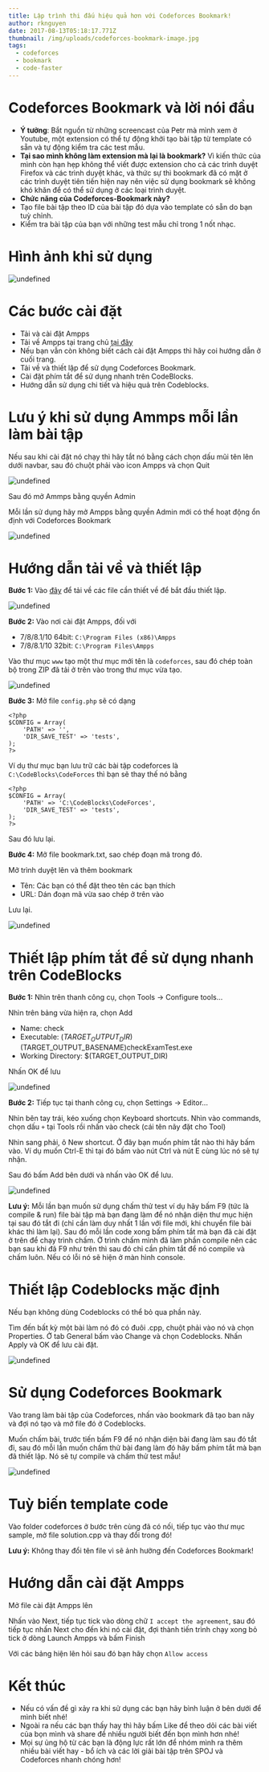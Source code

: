 ```yaml
---
title: Lập trình thi đấu hiệu quả hơn với Codeforces Bookmark!
author: rknguyen
date: 2017-08-13T05:18:17.771Z
thumbnail: /img/uploads/codeforces-bookmark-image.jpg
tags:
  - codeforces
  - bookmark
  - code-faster
---
```

# Codeforces Bookmark và lời nói đầu
* **Ý tưởng**: Bắt nguồn từ những screencast của Petr mà mình xem ở Youtube, một extension có thể tự động khởi tạo bài tập từ template có sẵn và tự động kiểm tra các test mẫu.
* **Tại sao mình không làm extension mà lại là bookmark?** Vì kiến thức của mình còn hạn hẹp không thể viết được extension cho cả các trình duyệt Firefox và các trình duyệt khác, và thức sự thì bookmark đã có mặt ở các trình duyệt tiên tiến hiện nay nên việc sử dụng bookmark sẽ không khó khăn để có thể sử dụng ở các loại trình duyệt.
* **Chức năng của Codeforces-Bookmark này?**
 * Tạo file bài tập theo ID của bài tập đó dựa vào template có sẵn do bạn tuỳ chỉnh.
 * Kiểm tra bài tập của bạn với những test mẫu chỉ trong 1 nốt nhạc.

# Hình ảnh khi sử dụng

![undefined](/img/uploads/codeforces-bookmark-demo-image.png)

# Các bước cài đặt
* Tải và cài đặt Ampps
 * Tải về Ampps tại trang chủ [tại đây](http://www.ampps.com/download)
 * Nếu bạn vẫn còn không biết cách cài đặt Ampps thì hãy coi hướng dẫn ở cuối trang.
* Tải về và thiết lập để sử dụng Codeforces Bookmark.
* Cài đặt phím tắt để sử dụng nhanh trên CodeBlocks.
* Hướng dẫn sử dụng chi tiết và hiệu quả trên Codeblocks.

# Lưu ý khi sử dụng Ammps mỗi lần làm bài tập
Nếu sau khi cài đặt nó chạy thì hãy tắt nó bằng cách chọn dấu mũi tên lên dưới navbar, sau đó chuột phải vào icon Ampps và chọn Quit

![undefined](/img/uploads/arrow-up-codeforces-bookmark-image.png)

Sau đó mở Ammps bằng quyền Admin

Mỗi lần sử dụng hãy mở Ampps bằng quyền Admin mới có thể hoạt động ổn định với Codeforces Bookmark

![undefined](/img/uploads/open-ampps-with-admin.png)

# Hướng dẫn tải về và thiết lập
**Bước 1:** Vào [đây](https://github.com/rknguyen/codeforces-bookmark) để tải về các file cần thiết về để bắt đầu thiết lập.

![undefined](/img/uploads/download-zip-image.png)

**Bước 2:** Vào nơi cài đặt Ampps, đối với
* 7/8/8.1/10 64bit: `C:\Program Files (x86)\Ampps`
* 7/8/8.1/10 32bit: `C:\Program Files\Ampps`

Vào thư mục `www` tạo một thư mục mới tên là `codeforces`, sau đó chép toàn bộ trong ZIP đã tải ở trên vào trong thư mục vừa tạo.

![undefined](/img/uploads/extract-zip-to-codeforces-bookmark-folder.png)

**Bước 3:** Mở file `config.php` sẽ có dạng
```
<?php
$CONFIG = Array(
    'PATH' => '',
    'DIR_SAVE_TEST' => 'tests',
);
?>
```
Ví dụ thư mục bạn lưu trữ các bài tập codeforces là `C:\CodeBlocks\CodeForces` thì bạn sẽ thay thế nó bằng
```
<?php
$CONFIG = Array(
    'PATH' => 'C:\CodeBlocks\CodeForces',
    'DIR_SAVE_TEST' => 'tests',
);
?>
```
Sau đó lưu lại.

**Bước 4:** 
Mở file bookmark.txt, sao chép đoạn mã trong đó.

Mở trình duyệt lên và thêm bookmark
* Tên: Các bạn có thể đặt theo tên các bạn thích
* URL: Dán đoạn mã vừa sao chép ở trên vào

Lưu lại.

![undefined](/img/uploads/codeforces-bookmark-form-image.png)

# Thiết lập phím tắt để sử dụng nhanh trên CodeBlocks
**Bước 1:** Nhìn trên thanh công cụ, chọn Tools -> Configure tools...

Nhìn trên bảng vừa hiện ra, chọn Add

* Name: check
* Executable: $(TARGET_OUTPUT_DIR)$(TARGET_OUTPUT_BASENAME)checkExamTest.exe
* Working Directory: $(TARGET_OUTPUT_DIR)

Nhấn OK để lưu

![undefined](/img/uploads/edit-tool-codeblocks-image.png)

**Bước 2:**
Tiếp tục tại thanh công cụ, chọn Settings -> Editor...

Nhìn bên tay trái, kéo xuống chọn Keyboard shortcuts. Nhìn vào commands, chọn dấu `+` tại Tools rồi nhấn vào check (cái tên nãy đặt cho Tool)

Nhìn sang phải, ô New shortcut. Ở đây bạn muốn phím tắt nào thì hãy bấm vào. Ví dụ muốn Ctrl-E thì tại đó bấm vào nút Ctrl và nút E cùng lúc nó sẽ tự nhận.

Sau đó bấm Add bên dưới và nhấn vào OK để lưu.

![undefined](/img/uploads/keyboard-shorcut-image.png)

**Lưu ý:** Mỗi lần bạn muốn sử dụng chấm thử test ví dụ hãy bấm F9 (tức là compile & run) file bài tập mà bạn đang làm để nó nhận diện thư mục hiện tại sau đó tắt đi (chỉ cần làm duy nhất 1 lần với file mới, khi chuyển file bài khác thì làm lại).
Sau đó mỗi lần code xong bấm phím tắt mà bạn đã cài đặt ở trên để chạy trình chấm. Ở trình chấm mình đã làm phần compile nên các bạn sau khi đã F9 như trên thì sau đó chỉ cần phím tắt để nó compile và chấm luôn. Nếu có lỗi nó sẽ hiện ở màn hình console.

# Thiết lập Codeblocks mặc định
Nếu bạn không dùng Codeblocks có thể bỏ qua phần này.

Tìm đến bất kỳ một bài làm nó đó có đuôi .cpp, chuột phải vào nó và chọn Properties. Ở tab General bấm vào Change và chọn Codeblocks. Nhấn Apply và OK để lưu cài đặt.

![undefined](/img/uploads/set-codeblocks-default-cpp.png)

# Sử dụng Codeforces Bookmark
Vào trang làm bài tập của Codeforces, nhấn vào bookmark đã tạo ban nãy và đợi nó tạo và mở file đó ở Codeblocks.

Muốn chấm bài, trước tiến bấm F9 để nó nhận diện bài đang làm sau đó tắt đi, sau đó mỗi lần muốn chấm thử bài đang làm đó hãy bấm phím tắt mà bạn đã thiết lập. Nó sẽ tự compile và chấm thử test mẫu!

![undefined](/img/uploads/use-codeforces-bookmark.png)

# Tuỳ biến template code
Vào folder codeforces ở bước trên cùng đã có nối, tiếp tục vào thư mục sample, mở file solution.cpp và thay đổi trong đó!

**Lưu ý:** Không thay đổi tên file vì sẽ ảnh hưởng đến Codeforces Bookmark!

# Hướng dẫn cài đặt Ampps
Mở file cài đặt Ampps lên

Nhấn vào Next, tiếp tục tick vào dòng chữ `I accept the agreement`, sau đó tiếp tục nhấn Next cho đến khi nó cài đặt, đợi thành tiến trình chạy xong bỏ tick ở dòng Launch Ampps và bấm Finish

Với các bảng hiện lên hỏi sau đó bạn hãy chọn `Allow access`

# Kết thúc
* Nếu có vấn đề gì xảy ra khi sử dụng các bạn hãy bình luận ở bên dưới để mình biết nhé!
* Ngoài ra nếu các bạn thấy hay thì hãy bấm Like để theo dõi các bài viết của bọn mình và share để nhiều người biết đến bọn mình hơn nhé!
* Mọi sự ủng hộ từ các bạn là động lực rất lớn để nhóm mình ra thêm nhiều bài viết hay - bổ ích và các lời giải bài tập trên SPOJ và Codeforces nhanh chóng hơn!



